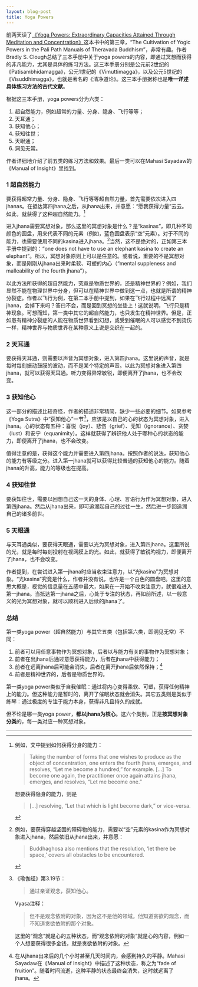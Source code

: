 ```yaml
---
layout: blog-post
title: Yoga Powers
---
```


前两天读了[《Yoga Powers: Extraordinary Capacities Attained Through Meditation and Concentration》](https://book.douban.com/subject/19840050/)这本书中的第三章，“The Cultivation of Yogic Powers in the Pali Path Manuals of Theravada Buddhism”，非常有趣。作者Bradly S. Clough总结了三本手册中关于yoga powers的内容，即通过冥想而获得的非凡能力，尤其是具体的练习方法。这三本手册分别是公元前2世纪的《Patisambhidamagga》，公元1世纪的《Vimuttimagga》，以及公元5世纪的《Visuddhimagga》，也就是著名的《清净道论》。这三本手册据称也是**唯一详述具体练习方法的古代文献**。

根据这三本手册，yoga powers分为六类：

1. 超自然能力，例如超常的力量、分身、隐身、飞行等等；
2. 天耳通；
3. 获知他心；
4. 获知往世；
5. 天眼通；
6. 洞见无常。

作者详细地介绍了前五类的练习方法和效果。最后一类可以在Mahasi Sayadaw的《Manual of Insight》里找到。

### 1 超自然能力

要获得超常力量、分身、隐身、飞行等等超自然力量，首先需要依次进入四jhanas。在抵达第四jhana之后，从jhana出来，并意愿：“愿我获得力量”云云。如此，就获得了这种超自然能力。[^examples-1]

  [^examples-1]: 例如，文中提到如何获得分身的能力：

    > Taking the number of forms that one wishes to produce as the object of concentration, one enters the fourth jhana, emerges, and resolves, “Let me become a hundred,” for example. [...] To become one again, the practitioner once again attains jhana, emerges, and resolves, “Let me become one.”

    想要获得隐身的能力，则是

    > [...] resolving, “Let that which is light become dark,” or vice-versa.

进入jhana需要冥想对象，那么这里的冥想对象是什么？是“kasinas”，即几种不同颜色的圆盘，用来代表不同的元素（例如，蓝色圆盘表示“空”元素）。对于不同的能力，也需要使用不同的kasina进入jhana。[^examples-2]当然，这不是绝对的，正如第三本手册中提到的：“one does not have to use an elephant kasina to create an elephant”。所以，冥想对象原则上可以是任意的。或者说，重要的不是冥想对象，而是刚刚从jhana出来时柔软、可塑的内心（“mental suppleness and malleability of the fourth jhana”）。

  [^examples-2]: 例如，要获得穿越坚固的障碍物的能力，需要以“空”元素的kasina作为冥想对象进入jhana，然后依旧从jhana出来，并意愿：

    > Buddhaghosa also mentions that the resolution, ‘let there be space,’ covers all obstacles to be encountered.

以此方法所获得的超自然能力，究竟是物质世界的，还是精神世界的？例如，我们显然不能在物理世界中分身，但可以在精神世界中做到这一点，也就是所谓的精神分裂症。作者以飞行为例，在第二本手册中提到，如果在飞行过程中远离了jhana，会掉下来吗？答曰不会，而是回到冥想的坐垫上！这就说明，飞行只是精神现象。可想而知，第一类中其它的超自然能力，也只发生在精神世界。但是，正如患有精神分裂症的人能在物质世界看到幻想，或受到催眠的人可以感觉不到烫伤一样，精神世界与物质世界在某种意义上说是交织在一起的。

### 2 天耳通

要获得天耳通，则需要以声音为冥想对象，进入第四jhana。这里说的声音，就是每时每刻振动鼓膜的波动，而不是某个特定的声音。以此为冥想对象进入第四jhana，就可以获得天耳通。听力变得异常敏锐，即便离开了jhana，也不会改变。

### 3 获知他心

这一部分的描述比较奇怪，作者的描述非常精简，缺少一些必要的细节。如果参考《Yoga Sutra》中“获知他心”一节[^yoga-sutra]，应该是以自己的心的状态为冥想对象，进入jhana。心的状态有五种：喜悦（joy）、悲伤（grief）、无知（ignorance）、贪婪（lust）和安宁（equanimity）。这样就获得了辨识他人处于哪种心的状态的能力，即便离开了jhana，也不会改变。

  [^yoga-sutra]: 《瑜伽经》第3.19节：

    > 通过亲证观念，获知他心。

    Vyasa注释：

    > 但不是观念依附的对象，因为这不是他的领域。他知道贪欲的观念，而不知道贪欲依附的那个对象。

    这里的“观念”就是心的五种状态，而“观念依附的对象”就是心的内容，例如一个人想要获得很多金钱，就是贪欲依附的对象。

值得注意的是，获得这个能力并需要进入第四jhana。按照作者的说法，获知他心的能力有等级之分。进入第一jhana就可以获得比较普通的获知他心的能力。随着jhana的升高，能力的等级也在提高。

### 4 获知往世

要获知往世，需要以回想自己这一天的身体、心理、言语行为作为冥想对象，进入第四jhana。然后从jhana出来，即可追溯起自己的过往一生，然后进一步回追溯自己的诸多前世。

### 5 天眼通

与天耳通类似，要获得天眼通，需要以光为冥想对象，进入第四jhana。这里所说的光，就是每时每刻投射在视网膜上的光。如此，就获得了敏锐旳视力，即便离开了jhana，也不会改变。

作者提到，在尝试进入第一jhana时应当收束注意力，以“光kasina”为冥想对象。“光kasina”究竟是什么，作者并没有说，也许是一个白色的圆盘吧。这里的意思大概是，视觉的信息量在五感中最大，如果在一开始不收束注意力，就很难进入第一jhana。当抵达第一jhana之后，心处于专注的状态，再如前所述，以一般意义的光为冥想对象，就可以顺利进入后续的jhana了。

### 总结

第一类yoga power（超自然能力）与其它五类（包括第六类，即洞见无常）不同：

1. 前者可以用任意事物作为冥想对象，后者以与能力有关的事物作为冥想对象；
2. 前者在出jhana后通过意愿获得能力，后者在jhana中获得能力；
3. 前者在远离jhana后可能会消失，后者在离开jhana后依然保持；[^fade-of-fruition]
4. 前者是精神世界的，后者是物质世界的。

  [^fade-of-fruition]: 在从jhana出来后的几个小时甚至几天时间内，会感到持久的平静。Mahasi Sayadaw在《Manual of Insight》中描述了这种状态，称之为“fade of fruition”。随着时间流逝，这种平静的状态最终会消失，这时就远离了jhana。

第一类yoga power类似于自我催眠：通过将内心变得柔软、可塑，获得任何精神上的能力。但这种能力是暂时的，离开了催眠状态就会消失。其它五类则是类似于练琴：通过极度的专注于能力本身，获得非凡且持久的成就。

但不论是哪一类yoga power，**都以jhana为核心**。这六个类别，正是**按冥想对象分类**的，每一类对应一种冥想对象。

---
